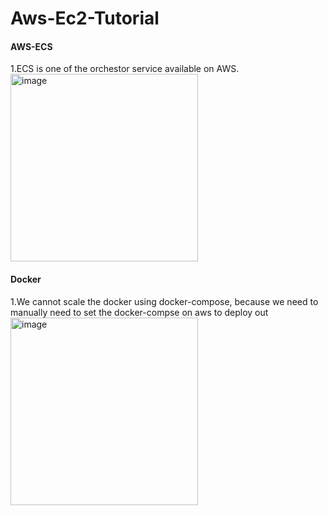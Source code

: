 # Aws-Ec2-Tutorial
<h4>AWS-ECS</h4>
1.ECS is one of the orchestor service available on AWS.
<img width="300" alt="image" src="https://github.com/vamshikrish007/Aws-Ec2-Tutorial/assets/17798810/2497cd97-a3e0-402d-acbd-26e639302057">
<h4>Docker</h4>
1.We cannot scale the docker using docker-compose, because we need to manually need to set the docker-compse on aws to deploy out 
<img width="300" alt="image" src="https://github.com/vamshikrish007/Aws-Ec2-Tutorial/assets/17798810/d029598f-ec40-4310-9d0e-d31dca11d140">



